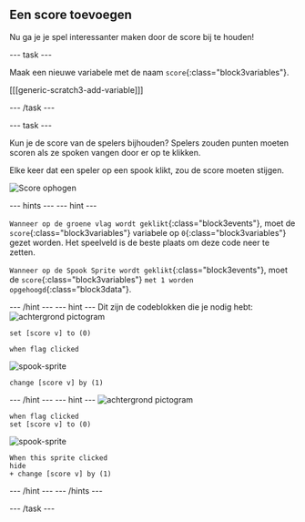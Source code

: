 ## Een score toevoegen

Nu ga je je spel interessanter maken door de score bij te houden!

--- task ---

Maak een nieuwe variabele met de naam `score`{:class="block3variables"}.

[[[generic-scratch3-add-variable]]]

--- /task ---

--- task ---

Kun je de score van de spelers bijhouden? Spelers zouden punten moeten scoren als ze spoken vangen door er op te klikken.

Elke keer dat een speler op een spook klikt, zou de score moeten stijgen.

![Score ophogen](images/ghost-score-test.png)

--- hints ---
 --- hint ---

`Wanneer op de groene vlag wordt geklikt`{:class="block3events"}, moet de `score`{:class="block3variables"} variabele op `0`{:class="block3variables"} gezet worden. Het speelveld is de beste plaats om deze code neer te zetten.

`Wanneer op de Spook Sprite wordt geklikt`{:class="block3events"}, moet de `score`{:class="block3variables"} `met 1 worden opgehoogd`{:class=”block3data"}.

--- /hint --- --- hint --- Dit zijn de codeblokken die je nodig hebt: ![achtergrond pictogram](images/ghost-backdrop.png)

```blocks3
set [score v] to (0)

when flag clicked
```

![spook-sprite](images/ghost-sprite.png)

```blocks3
change [score v] by (1)
```

--- /hint --- --- hint --- ![achtergrond pictogram](images/ghost-backdrop.png)

```blocks3
when flag clicked
set [score v] to (0)
```

![spook-sprite](images/ghost-sprite.png)

```blocks3
When this sprite clicked
hide
+ change [score v] by (1)
```

--- /hint --- --- /hints ---

--- /task ---